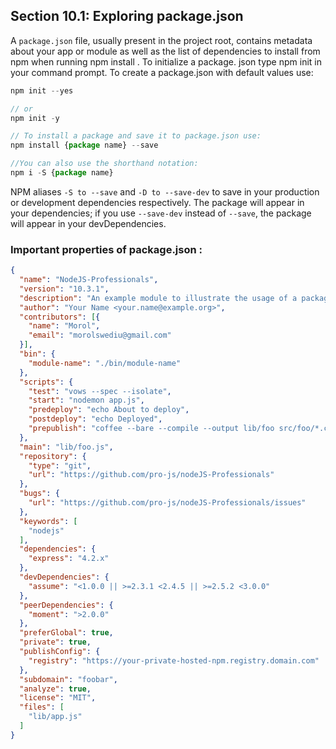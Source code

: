 ## Section 10.1: Exploring package.json

A `package.json` file, usually present in the project root, contains metadata about your app or module as 
well as the list of dependencies to install from npm when running npm install . To initialize a package.
json type npm init in your command prompt. To create a package.json with default values use:
```js
npm init --yes

// or
npm init -y

// To install a package and save it to package.json use:
npm install {package name} --save

//You can also use the shorthand notation:
npm i -S {package name}
```
NPM aliases `-S to --save` and `-D to --save-dev` to save in your production or development dependencies
respectively. The package will appear in your dependencies; if you use `--save-dev` instead of `--save`, 
the package will appear in your devDependencies.

### Important properties of package.json :

```json
{
  "name": "NodeJS-Professionals",
  "version": "10.3.1",
  "description": "An example module to illustrate the usage of a package.json",
  "author": "Your Name <your.name@example.org>",
  "contributors": [{
    "name": "Morol",
    "email": "morolswediu@gmail.com"
  }],
  "bin": {
    "module-name": "./bin/module-name"
  },
  "scripts": {
    "test": "vows --spec --isolate",
    "start": "nodemon app.js",
    "predeploy": "echo About to deploy",
    "postdeploy": "echo Deployed",
    "prepublish": "coffee --bare --compile --output lib/foo src/foo/*.coffee"
  },
  "main": "lib/foo.js",
  "repository": {
    "type": "git",
    "url": "https://github.com/pro-js/nodeJS-Professionals"
  },
  "bugs": {
    "url": "https://github.com/pro-js/nodeJS-Professionals/issues"
  },
  "keywords": [
    "nodejs"
  ],
  "dependencies": {
    "express": "4.2.x"
  },
  "devDependencies": {
    "assume": "<1.0.0 || >=2.3.1 <2.4.5 || >=2.5.2 <3.0.0"
  },
  "peerDependencies": {
    "moment": ">2.0.0"
  },
  "preferGlobal": true,
  "private": true,
  "publishConfig": {
    "registry": "https://your-private-hosted-npm.registry.domain.com"
  },
  "subdomain": "foobar",
  "analyze": true,
  "license": "MIT",
  "files": [
    "lib/app.js"
  ]
}
```